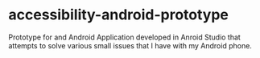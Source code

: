 # accessibility-android-prototype
Prototype for and Android Application developed in Anroid Studio that attempts to solve various small issues that I have with my Android phone.
